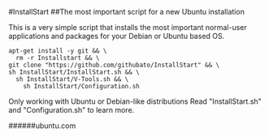 #InstallStart
##The most important script for a new Ubuntu installation

This is a very simple script that installs the most important normal-user applications and packages
for your Debian or Ubuntu based OS.

```
apt-get install -y git && \
  rm -r Installstart && \
git clone "https://github.com/githubato/InstallStart" && \
sh InstallStart/InstallStart.sh && \
  sh InstallStart/V-Tools.sh && \
    sh InstallStart/Configuration.sh 
```

Only working with Ubuntu or Debian-like distributions
Read "InstallStart.sh" and "Configuration.sh" to learn more.

######ubuntu.com
